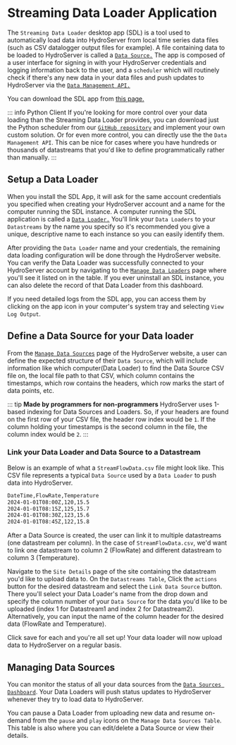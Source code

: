 # Streaming Data Loader Application

The `Streaming Data Loader` desktop app (SDL) is a tool used to automatically load data into HydroServer from local time series data files (such as CSV datalogger output files for example). A file containing data to be loaded to HydroServer is called a [`Data Source.`](/guide/terminology.md#_2-linked-metadata) The app is composed of a user interface for signing in with your HydroServer credentials and logging information back to the user, and a `scheduler` which will routinely check if there's any new data in your data files and push updates to HydroServer via the [`Data Management API.`](../api/data-management-api.md)

You can download the SDL app from [this page.](https://github.com/hydroserver2/streaming-data-loader/releases)

::: info Python Client
If you're looking for more control over your data loading than the Streaming Data Loader provides, you can download just the Python scheduler from our [`GitHub repository`](https://github.com/hydroserver2/hydroserverpy) and implement your own custom solution. Or for even more control, you can directly use the the `Data Management API`. This can be nice for cases where you have hundreds or thousands of datastreams that you'd like to define programmatically rather than manually.
:::

## Setup a Data Loader

When you install the SDL App, it will ask for the same account credentials you specified when creating your HydroServer account and a name for the computer running the SDL instance. A computer running the SDL application is called a [`Data Loader.`](/guide/terminology.md#_2-linked-metadata) You'll link your `Data Loaders` to your `Datastreams` by the name you specify so it's recommended you give a unique, descriptive name to each instance so you can easily identify them.

After providing the `Data Loader` name and your credentials, the remaining data loading configuration will be done through the HydroServer website. You can verify the Data Loader was successfully connected to your HydroServer account by navigating to the [`Manage Data Loaders`](https://playground.hydroserver.org/data-loaders) page where you'll see it listed on in the table. If you ever uninstall an SDL instance, you can also delete the record of that Data Loader from this dashboard.

If you need detailed logs from the SDL app, you can access them by clicking on the app icon in your computer's system tray and selecting `View Log Output`.

## Define a Data Source for your Data loader

From the [`Manage Data Sources`](http://playground.hydroserver.org/data-sources) page of the HydroServer website, a user can define the expected structure of their `Data Source`, which will include information like which computer(Data Loader) to find the Data Source CSV file on, the local file path to that CSV, which column contains the timestamps, which row contains the headers, which row marks the start of data points, etc.

::: tip **Made by programmers for non-programmers**
HydroServer uses 1-based indexing for Data Sources and Loaders. So, if your headers are found on the first row of your CSV file, the header row index would be `1`. If the column holding your timestamps is the second column in the file, the column index would be `2`.
:::

### Link your Data Loader and Data Source to a Datastream

Below is an example of what a `StreamFlowData.csv` file might look like. This CSV file represents a typical `Data Source` used by a `Data Loader` to push data into HydroServer.

```txt
DateTime,FlowRate,Temperature
2024-01-01T08:00Z,120,15.5
2024-01-01T08:15Z,125,15.7
2024-01-01T08:30Z,123,15.6
2024-01-01T08:45Z,122,15.8
```

After a Data Source is created, the user can link it to multiple datastreams (one datastream per column). In the case of `StreamFlowData.csv`, we'd want to link one datastream to column 2 (FlowRate) and different datastream to column 3 (Temperature).

Navigate to the `Site Details` page of the site containing the datastream you'd like to upload data to. On the `Datastreams Table`, Click the `actions` button for the desired datastream and select the `Link Data Source` button. There you'll select your Data Loader's name from the drop down and specify the column number of your `Data Source` for the data you'd like to be uploaded (index 1 for Datastream1 and index 2 for Datastream2). Alternatively, you can input the name of the column header for the desired data (FlowRate and Temperature).

Click save for each and you're all set up! Your data loader will now upload data to HydroServer on a regular basis.

## Managing Data Sources

You can monitor the status of all your data sources from the [`Data Sources Dashboard`](http://hydroserver-dev.ciroh.org/data-sources). Your Data Loaders will push status updates to HydroServer whenever they try to load data to HydroServer.

You can pause a Data Loader from uploading new data and resume on-demand from the `pause` and `play` icons on the `Manage Data Sources Table`. This table is also where you can edit/delete a Data Source or view their details.
